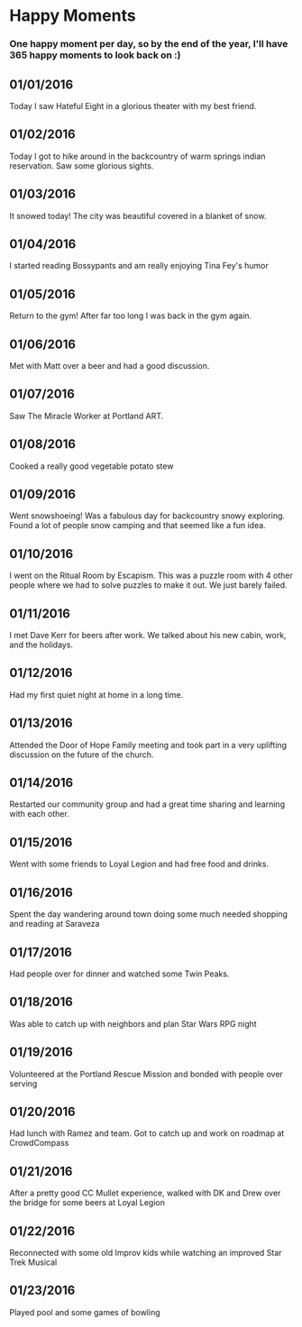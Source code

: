 # Happy Moments

### One happy moment per day, so by the end of the year, I'll have 365 happy moments to look back on :)

01/01/2016
---
Today I saw Hateful Eight in a glorious theater with my best friend.

01/02/2016
---
Today I got to hike around in the backcountry of warm springs indian reservation. Saw some glorious sights.

01/03/2016
---
It snowed today! The city was beautiful covered in a blanket of snow.

01/04/2016
---
I started reading Bossypants and am really enjoying Tina Fey's humor

01/05/2016
---
Return to the gym! After far too long I was back in the gym again.

01/06/2016
---
Met with Matt over a beer and had a good discussion.

01/07/2016
---
Saw The Miracle Worker at Portland ART.

01/08/2016
---
Cooked a really good vegetable potato stew

01/09/2016
---
Went snowshoeing! Was a fabulous day for backcountry snowy exploring. Found a lot of people snow camping and that seemed like a fun idea.

01/10/2016
---
I went on the Ritual Room by Escapism. This was a puzzle room with 4 other people where we had to solve puzzles to make it out. We just barely failed.

01/11/2016
---
I met Dave Kerr for beers after work. We talked about his new cabin, work, and the holidays.

01/12/2016
---
Had my first quiet night at home in a long time.

01/13/2016
---
Attended the Door of Hope Family meeting and took part in a very uplifting discussion on the future of the church.

01/14/2016
---
Restarted our community group and had a great time sharing and learning with each other.

01/15/2016
---
Went with some friends to Loyal Legion and had free food and drinks.

01/16/2016
---
Spent the day wandering around town doing some much needed shopping and reading at Saraveza

01/17/2016
---
Had people over for dinner and watched some Twin Peaks.

01/18/2016
---
Was able to catch up with neighbors and plan Star Wars RPG night

01/19/2016
---
Volunteered at the Portland Rescue Mission and bonded with people over serving

01/20/2016
---
Had lunch with Ramez and team. Got to catch up and work on roadmap at CrowdCompass

01/21/2016
---
After a pretty good CC Mullet experience, walked with DK and Drew over the bridge for some beers at Loyal Legion

01/22/2016
---
Reconnected with some old Improv kids while watching an improved Star Trek Musical

01/23/2016
---
Played pool and some games of bowling 
